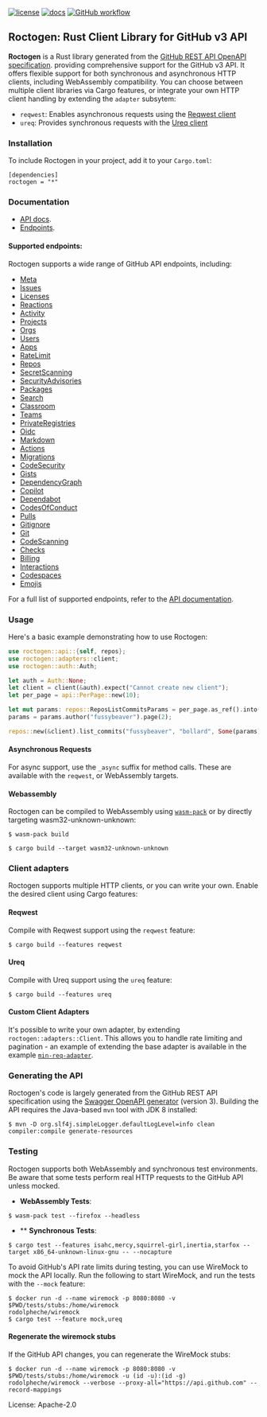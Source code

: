 [![license](https://img.shields.io/badge/License-Apache%202.0-blue.svg)](https://opensource.org/licenses/Apache-2.0)
[![docs](https://docs.rs/roctogen/badge.svg)](https://docs.rs/roctogen/)
[![GitHub workflow](https://github.com/fussybeaver/roctogen/actions/workflows/default.yml/badge.svg)](https://github.com/fussybeaver/roctogen/actions/workflows/default.yml)

## Roctogen: Rust Client Library for GitHub v3 API

**Roctogen** is a Rust library generated from the [GitHub REST API OpenAPI
specification](https://github.com/github/rest-api-description/). providing
comprehensive support for the GitHub v3 API. It offers flexible support for
both synchronous and asynchronous HTTP clients, including WebAssembly
compatibility. You can choose between multiple client libraries via Cargo
features, or integrate your own HTTP client handling by extending the
`adapter` subsytem:

  - `reqwest`: Enables asynchronous requests using the [Reqwest client](https://github.com/seanmonstar/reqwest)
  - `ureq`: Provides synchronous requests with the [Ureq client](https://github.com/algesten/ureq)

### Installation

To include Roctogen in your project, add it to your `Cargo.toml`:

```nocompile
[dependencies]
roctogen = "*"
```

### Documentation

- [API docs](https://docs.rs/roctogen/latest).
- [Endpoints](https://docs.rs/roctogen/latest/roctogen/endpoints/index.html).

#### Supported endpoints:

Roctogen supports a wide range of GitHub API endpoints, including:

  - [Meta](https://docs.rs/roctogen/latest/roctogen/endpoints/meta/struct.Meta.html)
  - [Issues](https://docs.rs/roctogen/latest/roctogen/endpoints/issues/struct.Issues.html)
  - [Licenses](https://docs.rs/roctogen/latest/roctogen/endpoints/licenses/struct.Licenses.html)
  - [Reactions](https://docs.rs/roctogen/latest/roctogen/endpoints/reactions/struct.Reactions.html)
  - [Activity](https://docs.rs/roctogen/latest/roctogen/endpoints/activity/struct.Activity.html)
  - [Projects](https://docs.rs/roctogen/latest/roctogen/endpoints/projects/struct.Projects.html)
  - [Orgs](https://docs.rs/roctogen/latest/roctogen/endpoints/orgs/struct.Orgs.html)
  - [Users](https://docs.rs/roctogen/latest/roctogen/endpoints/users/struct.Users.html)
  - [Apps](https://docs.rs/roctogen/latest/roctogen/endpoints/apps/struct.Apps.html)
  - [RateLimit](https://docs.rs/roctogen/latest/roctogen/endpoints/rate_limit/struct.RateLimit.html)
  - [Repos](https://docs.rs/roctogen/latest/roctogen/endpoints/repos/struct.Repos.html)
  - [SecretScanning](https://docs.rs/roctogen/latest/roctogen/endpoints/secret_scanning/struct.SecretScanning.html)
  - [SecurityAdvisories](https://docs.rs/roctogen/latest/roctogen/endpoints/security_advisories/struct.SecurityAdvisories.html)
  - [Packages](https://docs.rs/roctogen/latest/roctogen/endpoints/packages/struct.Packages.html)
  - [Search](https://docs.rs/roctogen/latest/roctogen/endpoints/search/struct.Search.html)
  - [Classroom](https://docs.rs/roctogen/latest/roctogen/endpoints/classroom/struct.Classroom.html)
  - [Teams](https://docs.rs/roctogen/latest/roctogen/endpoints/teams/struct.Teams.html)
  - [PrivateRegistries](https://docs.rs/roctogen/latest/roctogen/endpoints/private_registries/struct.PrivateRegistries.html)
  - [Oidc](https://docs.rs/roctogen/latest/roctogen/endpoints/oidc/struct.Oidc.html)
  - [Markdown](https://docs.rs/roctogen/latest/roctogen/endpoints/markdown/struct.Markdown.html)
  - [Actions](https://docs.rs/roctogen/latest/roctogen/endpoints/actions/struct.Actions.html)
  - [Migrations](https://docs.rs/roctogen/latest/roctogen/endpoints/migrations/struct.Migrations.html)
  - [CodeSecurity](https://docs.rs/roctogen/latest/roctogen/endpoints/code_security/struct.CodeSecurity.html)
  - [Gists](https://docs.rs/roctogen/latest/roctogen/endpoints/gists/struct.Gists.html)
  - [DependencyGraph](https://docs.rs/roctogen/latest/roctogen/endpoints/dependency_graph/struct.DependencyGraph.html)
  - [Copilot](https://docs.rs/roctogen/latest/roctogen/endpoints/copilot/struct.Copilot.html)
  - [Dependabot](https://docs.rs/roctogen/latest/roctogen/endpoints/dependabot/struct.Dependabot.html)
  - [CodesOfConduct](https://docs.rs/roctogen/latest/roctogen/endpoints/codes_of_conduct/struct.CodesOfConduct.html)
  - [Pulls](https://docs.rs/roctogen/latest/roctogen/endpoints/pulls/struct.Pulls.html)
  - [Gitignore](https://docs.rs/roctogen/latest/roctogen/endpoints/gitignore/struct.Gitignore.html)
  - [Git](https://docs.rs/roctogen/latest/roctogen/endpoints/git/struct.Git.html)
  - [CodeScanning](https://docs.rs/roctogen/latest/roctogen/endpoints/code_scanning/struct.CodeScanning.html)
  - [Checks](https://docs.rs/roctogen/latest/roctogen/endpoints/checks/struct.Checks.html)
  - [Billing](https://docs.rs/roctogen/latest/roctogen/endpoints/billing/struct.Billing.html)
  - [Interactions](https://docs.rs/roctogen/latest/roctogen/endpoints/interactions/struct.Interactions.html)
  - [Codespaces](https://docs.rs/roctogen/latest/roctogen/endpoints/codespaces/struct.Codespaces.html)
  - [Emojis](https://docs.rs/roctogen/latest/roctogen/endpoints/emojis/struct.Emojis.html)

For a full list of supported endpoints, refer to the [API documentation](https://docs.rs/roctogen/latest/roctogen/endpoints/index.html).

### Usage

Here's a basic example demonstrating how to use Roctogen:

```rust
use roctogen::api::{self, repos};
use roctogen::adapters::client;
use roctogen::auth::Auth;

let auth = Auth::None;
let client = client(&auth).expect("Cannot create new client");
let per_page = api::PerPage::new(10);

let mut params: repos::ReposListCommitsParams = per_page.as_ref().into();
params = params.author("fussybeaver").page(2);

repos::new(&client).list_commits("fussybeaver", "bollard", Some(params));
```

#### Asynchronous Requests

For async support, use the `_async` suffix for method calls. These are
available with the `reqwest`, or WebAssembly targets.

#### Webassembly

Roctogen can be compiled to WebAssembly using
[`wasm-pack`](https://github.com/rustwasm/wasm-pack) or by directly
targeting wasm32-unknown-unknown:

```nocompile
$ wasm-pack build
```

```nocompile
$ cargo build --target wasm32-unknown-unknown
```

### Client adapters

Roctogen supports multiple HTTP clients, or you can write your own. Enable
the desired client using Cargo features:

#### Reqwest

Compile with Reqwest support using the `reqwest` feature:

```nocompile
$ cargo build --features reqwest
```

#### Ureq

Compile with Ureq support using the `ureq` feature:

```nocompile
$ cargo build --features ureq
```

#### Custom Client Adapters

It's possible to write your own adapter, by extending
`roctogen::adapters::Client`. This allows you to handle rate limiting and
pagination - an example of extending the base adapter is available in the
example [`min-req-adapter`](/fussybeaver/roctogen/tree/master/examples/min-req-adapter).

### Generating the API

Roctogen's code is largely generated from the GitHub REST API specification
using the [Swagger OpenAPI
generator](https://github.com/swagger-api/swagger-codegen) (version 3).
Building the API requires the Java-based `mvn` tool with JDK 8 installed:

```nocompile
$ mvn -D org.slf4j.simpleLogger.defaultLogLevel=info clean compiler:compile generate-resources
```

### Testing

Roctogen supports both WebAssembly and synchronous test environments. Be
aware that some tests perform real HTTP requests to the GitHub API unless
mocked.

- **WebAssembly Tests**:

```nocompile
$ wasm-pack test --firefox --headless
```

- ** **Synchronous Tests**:

```nocompile
$ cargo test --features isahc,mercy,squirrel-girl,inertia,starfox --target x86_64-unknown-linux-gnu -- --nocapture
```

To avoid GitHub's API rate limits during testing, you can use WireMock to
mock the API locally. Run the following to start WireMock, and run the
tests with the `--mock` feature:

```nocompile
$ docker run -d --name wiremock -p 8080:8080 -v $PWD/tests/stubs:/home/wiremock
rodolpheche/wiremock
$ cargo test --feature mock,ureq
```

#### Regenerate the wiremock stubs

If the GitHub API changes, you can regenerate the WireMock stubs:

```nocompile
$ docker run -d --name wiremock -p 8080:8080 -v $PWD/tests/stubs:/home/wiremock -u (id -u):(id -g) rodolpheche/wiremock --verbose --proxy-all="https://api.github.com" --record-mappings
```


License: Apache-2.0
